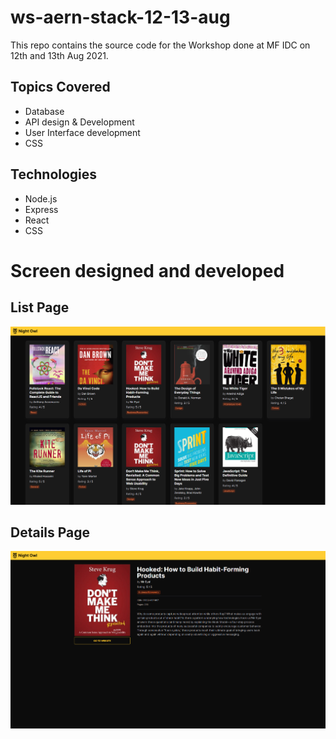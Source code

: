 # ws-aern-stack-12-13-aug
This repo contains the source code for the Workshop done at MF IDC on 12th and 13th Aug 2021.

## Topics Covered
- Database
- API design & Development
- User Interface development
- CSS

## Technologies
- Node.js
- Express
- React
- CSS

# Screen designed and developed

## List Page

<p align="center">
  <img src='./static/list_page.png' alt='list' />
</p>  

## Details Page
<p align="center">
  <img src='./static/details_page.png' alt='details' />
</p>  
